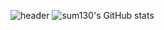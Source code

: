 
![header](https://capsule-render.vercel.app/api?text=Welcome_to_sum130&animation=fadeIn&type=waving)
![sum130's GitHub stats](https://github-readme-stats.vercel.app/api?username=sum130&show_icons=true&theme=blue_navy)


<!--
**sum130/sum130** is a ✨ _special_ ✨ repository because its `README.md` (this file) appears on your GitHub profile.

Here are some ideas to get you started:
## Hi there 👋
- 🔭 I’m currently working on ...
- 🌱 I’m currently learning ...
- 👯 I’m looking to collaborate on ...
- 🤔 I’m looking for help with ...
- 💬 Ask me about ...
- 📫 How to reach me: ...
- 😄 Pronouns: ...
- ⚡ Fun fact: ...
-->
